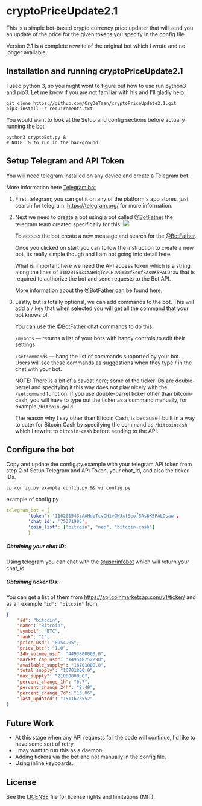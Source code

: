 # cryptoPriceUpdate2.1

This is a simple bot-based crypto currency price updater that will send you an update of the price for the given tokens you 
specify in the config file.

Version 2.1 is a complete rewrite of the original bot which I wrote and no longer available. 
## Installation and running cryptoPriceUpdate2.1

I used python 3, so you might wont to figure out how to use run python3 and pip3. 
Let me know if you are not familiar with his and I'll gladly help. 
```commandline
git clone https://github.com/CryDeTaan/cryptoPriceUpdate2.1.git
pip3 install -r requirements.txt
```
You would want to look at the Setup and config sections before actually running the bot
```text
python3 cryptoBot.py & 
# NOTE: & to run in the background.
```
 
## Setup Telegram and API Token
You will need telegram installed on any device and create a Telegram bot.

More information here [Telegram bot](https://core.telegram.org/bots) 

1. First, telegram; you can get it on any of the platform's app stores, just search for telegram.
   https://telegram.org/ for more information.
   
2. Next we need to create a bot using a bot called [@BotFather](https://telegram.me/botfather) the telegram team 
   created specifically for this.
   ![](https://core.telegram.org/file/811140327/1/zlN4goPTupk/9ff2f2f01c4bd1b013)
   
   To access the bot create a new message and search for the [@BotFather](https://telegram.me/botfather).
   
   Once you clicked on start you can follow the instruction to create a new bot, its really simple though and 
   I am not going into detail here.
   
   What is important here we need the API access token which is a string along the lines of 
   `110201543:AAHdqTcvCH1vGWJxfSeofSAs0K5PALDsaw` that is required to authorize the bot and send requests to the Bot API.
   
   More information about the [@BotFather](https://telegram.me/botfather) can be found 
   [here](https://core.telegram.org/bots#6-botfather).
   
3. Lastly, but is totally optional, we can add commands to the bot.
   This will add a `/` key that when selected you will get all the command that your bot knows of.
   
   You can use the [@BotFather](https://telegram.me/botfather) chat commands to do this:
   
   `/mybots` — returns a list of your bots with handy controls to edit their settings
   
   `/setcommands` — hang  the list of commands supported by your bot. Users will see these commands as suggestions 
   when they type / in the chat with your bot.
   
   NOTE: There is a bit of a caveat here; some of the ticker IDs are double-barrel and specifying it this way does not 
   play nicely with the `/setcommand` function. If you use double-barrel ticker other than bitcoin-cash, 
   you will have to type out the ticker as a command manually, for example `/bitcoin-gold`
   
   The reason why I say other than Bitcoin Cash, is because I built in a way to cater for Bitcoin Cash
   by specifying the command as `/bitcoincash` which I rewrite to `bitcoin-cash` before sending to the API.
   
## Configure the bot
Copy and update the config.py.example with your telegram API token from step 2 of Setup Telegram and API Token,
your chat_id, and also the ticker IDs. 

`cp config.py.example config.py && vi config.py`

example of config.py

```yaml
telegram_bot = {
        'token': '110201543:AAHdqTcvCH1vGWJxfSeofSAs0K5PALDsaw',
        'chat_id': '75371905',
        'coin_list': ["bitcoin", "neo", "bitcoin-cash"]
        }
```
##### Obtaining your chat ID:
Using telegram you can chat with the [@userinfobot](https://telegram.me/userinfobot) which will return your chat_id

##### Obtaining ticker IDs:
You can get a list of them from https://api.coinmarketcap.com/v1/ticker/ and as an example `"id": "bitcoin"` from:
```json
{
    "id": "bitcoin",
    "name": "Bitcoin",
    "symbol": "BTC",
    "rank": "1",
    "price_usd": "8954.05",
    "price_btc": "1.0",
    "24h_volume_usd": "4493800000.0",
    "market_cap_usd": "149548752290",
    "available_supply": "16701800.0",
    "total_supply": "16701800.0",
    "max_supply": "21000000.0",
    "percent_change_1h": "0.7",
    "percent_change_24h": "8.49",
    "percent_change_7d": "15.06",
    "last_updated": "1511673552"
}
```
## Future Work
- At this stage when any API requests fail the code will continue, I'd like to have some sort of retry.
- I may want to run this as a daemon.
- Adding tickers via the bot and not manually in the config file.
- Using inline keyboards.

## License

See the [LICENSE](https://github.com/CryDeTaan/cryptoPriceUpdate2.1/blob/master/LICENSE) file for license rights and limitations (MIT).
